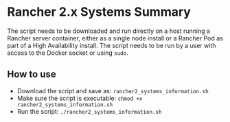 # Rancher 2.x Systems Summary

The script needs to be downloaded and run directly on a host running a Rancher server container, either as a single node install or a Rancher Pod as part of a High Availability install. The script needs to be run by a user with access to the Docker socket or using `sudo`.

## How to use

* Download the script and save as: `rancher2_systems_information.sh`
* Make sure the script is executable: `chmod +x rancher2_systems_information.sh`
* Run the script: `./rancher2_systems_information.sh`
